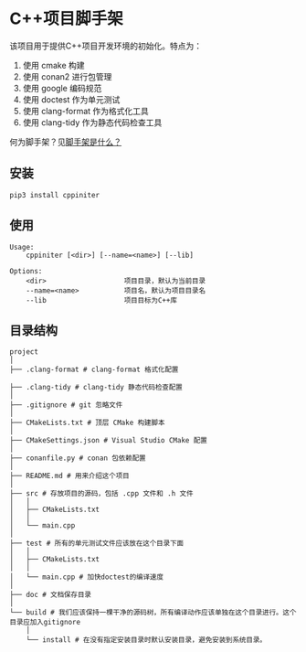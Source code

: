 # C++项目脚手架

该项目用于提供C++项目开发环境的初始化。特点为：

1. 使用 cmake 构建
2. 使用 conan2 进行包管理
3. 使用 google 编码规范
4. 使用 doctest 作为单元测试
4. 使用 clang-format 作为格式化工具
4. 使用 clang-tidy 作为静态代码检查工具

何为脚手架？见[脚手架是什么？](https://stackoverflow.com/questions/235018/what-is-scaffolding-is-it-a-term-for-a-particular-platform)

## 安装

```
pip3 install cppiniter
```

## 使用

```
Usage:
    cppiniter [<dir>] [--name=<name>] [--lib]

Options:
    <dir>                   项目目录，默认为当前目录
    --name=<name>           项目名，默认为项目目录名
    --lib                   项目目标为C++库
```

## 目录结构

```
project
│
├── .clang-format # clang-format 格式化配置

├── .clang-tidy # clang-tidy 静态代码检查配置
│
├── .gitignore # git 忽略文件
│
├── CMakeLists.txt # 顶层 CMake 构建脚本
│
├── CMakeSettings.json # Visual Studio CMake 配置
│
├── conanfile.py # conan 包依赖配置
│
├── README.md # 用来介绍这个项目
│
├── src # 存放项目的源码，包括 .cpp 文件和 .h 文件
│   │
│   ├── CMakeLists.txt
│   │
│   └── main.cpp
│
├── test # 所有的单元测试文件应该放在这个目录下面
│   │
│   ├── CMakeLists.txt
│   │
│   └── main.cpp # 加快doctest的编译速度
│
├── doc # 文档保存目录
│
└── build # 我们应该保持一棵干净的源码树，所有编译动作应该单独在这个目录进行。这个目录应加入gitignore
    │
    └── install # 在没有指定安装目录时默认安装目录，避免安装到系统目录。
